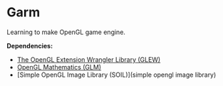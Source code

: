 # Garm

Learning to make OpenGL game engine.

**Dependencies:**
* [The OpenGL Extension Wrangler Library (GLEW)](http://glew.sourceforge.net/)
* [OpenGL Mathematics (GLM)](http://glm.g-truc.net/0.9.7/index.html)
* [Simple OpenGL Image Library (SOIL)](simple opengl image library)

